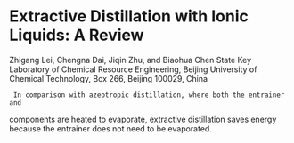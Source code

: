 # Extractive Distillation with Ionic Liquids: A Review
Zhigang Lei, Chengna Dai, Jiqin Zhu, and Biaohua Chen
State Key Laboratory of Chemical Resource Engineering, Beijing University of Chemical Technology, Box 266,
Beijing 100029, China

	 In comparison with azeotropic distillation, where both the entrainer and
components are heated to evaporate, extractive distillation
saves energy because the entrainer does not need to be evaporated.